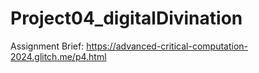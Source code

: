 # Project04_digitalDivination
Assignment Brief: https://advanced-critical-computation-2024.glitch.me/p4.html
